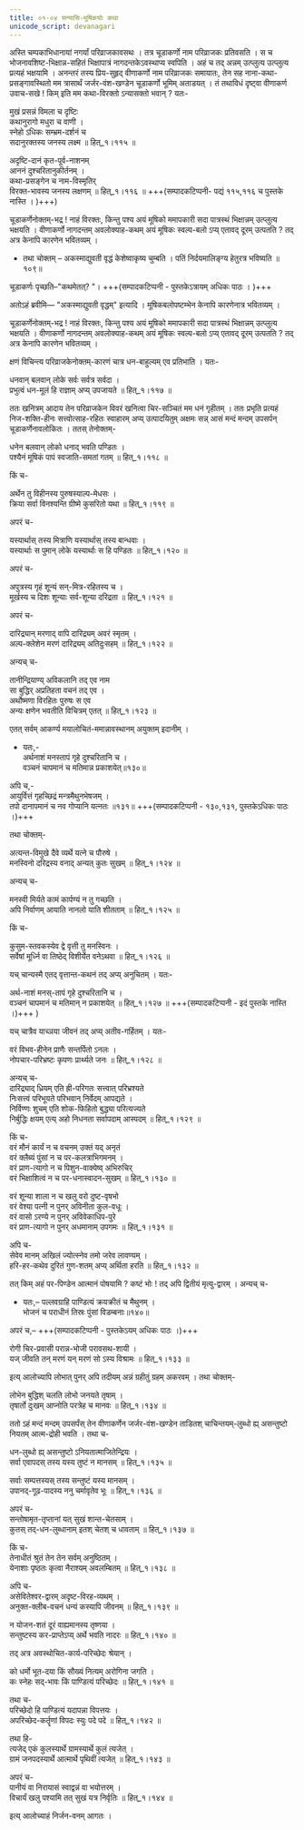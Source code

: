 ```yaml
---
title: ०१-०४ सन्यासि-मूषिकयोः कथा
unicode_script: devanagari
---
```


अस्ति चम्पकाभिधानायां नगर्यां परिव्राजकावसथः । तत्र चूडाकर्णो नाम परिव्राजकः प्रतिवसति । स च भोजनावशिष्ट-भिक्षान्न-सहितं भिक्षापात्रं नागदन्तकेऽवस्थाप्य स्वपिति । अहं च तद् अन्नम् उत्प्लुत्य उत्प्लुत्य प्रत्यहं भक्षयामि । अनन्तरं तस्य प्रिय-सुहृद् वीणाकर्णो नाम परिव्राजकः समायातः, तेन सह नाना-कथा-प्रसङ्गावस्थितो मम त्रासार्थं जर्जर-वंश-खण्डेन चूडाकर्णो भूमिम् अताडयत् । तं तथाविधं दृष्ट्वा वीणाकर्ण उवाच-सखे ! किम् इति मम कथा-विरक्तो ऽन्यासक्तो भवान् ? यतः-  

मुखं प्रसन्नं विमला च दृष्टिः  
कथानुरागो मधुरा च वाणी ।  
स्नेहो ऽधिकः सम्भ्रम-दर्शनं च  
सदानुरक्तस्य जनस्य लक्ष्म ॥ हित्_१।११५ ॥  

अदृष्टि-दानं कृत-पूर्व-नाशनम्  
आननं दुश्चरितानुकीर्तनम् ।  
कथा-प्रसङ्गेन च नाम-विस्मृतिर्  
विरक्त-भावस्य जनस्य लक्षणम् ॥ हित्_१।११६ ॥   +++(सम्पादकटिप्पनी- पद्यं ११५,११६ च पुस्तके नास्ति । )+++)  

चूडाकर्णेनोक्तम्-भद्र ! नाहं विरक्तः, किन्तु पश्य अयं मूषिको ममापकारी सदा पात्रस्थं भिक्षान्नम् उत्प्लुत्य भक्षयति । वीणाकर्णो नागदन्तम् अवलोक्याह-कथम् अयं मूषिकः स्वल्प-बलो ऽप्य् एतावद् दूरम् उत्पतति ? तद् अत्र केनापि कारणेन भवितव्यम् ।  

  - तथा चोक्तम् –
  अकस्माद्युवती वृद्धं केशेष्वाकृष्य चुम्बति ।
  पतिं निर्दयमालिङ्ग्य हेतुरत्र भविष्यति ॥१०९॥

  चूडाकर्णः पृच्छति–"कथमेतत्? "। +++(सम्पादकटिप्पनी -  पुस्तकेऽत्रायम्  अधिकः पाठः । )+++


<div class="js_include" url="../../upakathAH/01-04a_vRuddhavaNika_kathA/"  newLevelForH1="3" includeTitle="true"> </div>  

अतोऽहं ब्रवीमि— "अकस्माद्युवती वृद्धम्" इत्यादि । मूषिकबलोपष्टम्भेन केनापि कारणेनात्र भवितव्यम् ।  

चूडाकर्णेनोक्तम्-भद्र ! नाहं विरक्तः, किन्तु पश्य अयं मूषिको ममापकारी सदा पात्रस्थं भिक्षान्नम् उत्प्लुत्य भक्षयति । वीणाकर्णो नागदन्तम् अवलोक्याह-कथम् अयं मूषिकः स्वल्प-बलो ऽप्य् एतावद् दूरम् उत्पतति ? तद् अत्र केनापि कारणेन भवितव्यम् ।  

क्षणं विचिन्त्य परिव्राजकेनोक्तम्-कारणं चात्र धन-बाहुल्यम् एव प्रतिभाति । यतः-  

धनवान् बलवान् लोके सर्वः सर्वत्र सर्वदा ।  
प्रभुत्वं धन-मूलं हि राज्ञाम् अप्य् उपजायते ॥ हित्_१।११७ ॥  

ततः खनित्रम् आदाय तेन परिव्राजकेन विवरं खनित्वा चिर-सञ्चितं मम धनं गृहीतम् । ततः प्रभृति प्रत्यहं निज-शक्ति-हीनः सत्त्वोत्साह-रहितः स्वाहारम् अप्य् उत्पादयितुम् अक्षमः सन्न् आसं मन्दं मन्दम् उपसर्पन् चूडाकर्णेनावलोकितः । ततस् तेनोक्तम्-  

धनेन बलवान् लोको धनाद् भवति पण्डितः ।  
पश्यैनं मूषिकं पापं स्वजाति-समतां गतम् ॥ हित्_१।११८ ॥  

किं च-  

अर्थेन तु विहीनस्य पुरुषस्याल्प-मेधसः ।  
क्रिया सर्वा विनश्यन्ति ग्रीष्मे कुसरितो यथा ॥ हित्_१।११९ ॥  

अपरं च-  

यस्यार्थास् तस्य मित्राणि यस्यार्थास् तस्य बान्धवाः ।  
यस्यार्थाः स पुमान् लोके यस्यार्थाः स हि पण्डितः ॥ हित्_१।१२० ॥  

अपरं च-  

अपुत्रस्य गृहं शून्यं सन्-मित्र-रहितस्य च ।  
मूर्खस्य च दिशः शून्याः सर्व-शून्या दरिद्रता ॥ हित्_१।१२१ ॥  

अपरं च-  

दारिद्र्यान् मरणाद् वापि दारिद्र्यम् अवरं स्मृतम् ।  
अल्प-क्लेशेन मरणं दारिद्र्यम् अतिदुःसहम् ॥ हित्_१।१२२ ॥  

अन्यच् च-  

तानीन्द्रियाण्य् अविकलानि तद् एव नाम  
सा बुद्धिर् अप्रतिहता वचनं तद् एव ।  
अर्थोष्मणा विरहितः पुरुषः स एव  
अन्यः क्षणेन भवतीति विचित्रम् एतत् ॥ हित्_१।१२३ ॥  

एतत् सर्वम् आकर्ण्य मयालोचितं-ममान्नावस्थानम् अयुक्तम् इदानीम् ।   

  - यतः,-  
  अर्थनाशं मनस्तापं गृहे दुश्चरितानि च ।  
  वञ्चनं चापमानं च मतिमान्न प्रकाशयेत्॥१३०॥

  अपि च,-  
  आयुर्वित्तं गृहच्छिद्रं मन्त्रमैथुनभेषजम् ।  
  तपो दानापमानं च नव गोप्यानि यत्नतः ॥१३१॥ +++(सम्पादकटिप्पनी - १३०,१३१,  पुस्तकेऽधिकः पाठः ।)+++


तथा चोक्तम्-  

अत्यन्त-विमुखे दैवे व्यर्थे यत्ने च पौरुषे ।  
मनस्विनो दरिद्रस्य वनाद् अन्यत् कुतः सुखम् ॥ हित्_१।१२४ ॥  

अन्यच् च-  

मनस्वी मिर्यते कामं कार्पण्यं न तु गच्छति ।  
अपि निर्वाणम् आयाति नानलो याति शीतताम् ॥ हित्_१।१२५ ॥  

किं च-  

कुसुम-स्तवकस्येव द्वे वृत्ती तु मनस्विनः ।  
सर्वेषां मूर्ध्नि वा तिष्ठेद् विशीर्येत वनेऽथवा ॥ हित्_१।१२६ ॥  

यच् चान्यस्मै एतद् वृत्तान्त-कथनं तद् अप्य् अनुचितम् । यतः-  

अर्थ-नाशं मनस्-तापं गृहे दुश्चरितानि च ।  
वञ्चनं चापमानं च मतिमान् न प्रकाशयेत् ॥ हित्_१।१२७ ॥ +++(सम्पादकटिप्पनी - इदं पुस्तके नास्ति ।)+++ )  

यच् चात्रैव याच्ञया जीवनं तद् अप्य् अतीव-गर्हितम् । यतः-  

वरं विभव-हीनेन प्राणैः सन्तर्पितो ऽनलः ।  
नोपचार-परिभ्रष्टः कृपणः प्रार्थ्यते जनः ॥ हित्_१।१२८ ॥  

अन्यच् च-  
दारिद्र्याद् ध्रियम् एति ह्री-परिगतः सत्त्वात् परिभ्रश्यते  
निःसत्त्वं परिभूयते परिभवान् निर्वेदम् आपद्यते ।  
निर्विण्णः शुचम् एति शोक-फिहितो बुद्ध्या परित्यज्यते  
निर्बुद्धिः क्षयम् एत्य् अहो निधनता सर्वापदाम् आस्पदम् ॥ हित्_१।१२९ ॥  

किं च-  
वरं मौनं कार्यं न च वचनम् उक्तं यद् अनृतं  
वरं क्लैब्यं पुंसां न च पर-कलत्राभिगमनम् ।  
वरं प्राण-त्यागो न च पिशुन-वाक्येष्व् अभिरुचिर्  
वरं भिक्षाशित्वं न च पर-धनास्वादन-सुखम् ॥ हित्_१।१३० ॥  

वरं शून्या शाला न च खलु वरो दुष्ट-वृषभो  
वरं वेश्या पत्नी न पुनर् अविनीता कुल-वधूः ।  
वरं वासो ऽरण्ये न पुनर् अविवेकाधिप-पुरे  
वरं प्राण-त्यागो न पुनर् अधमानाम् उपगमः ॥ हित्_१।१३१ ॥  

अपि च-  
सेवेव मानम् अखिलं ज्योत्स्नेव तमो जरेव लावण्यम् ।  
हरि-हर-कथेव दुरितं गुण-शतम् अप्य् अर्थिता हरति ॥ हित्_१।१३२ ॥  

तत् किम् अहं पर-पिण्डेन आत्मानं पोषयामि ? कष्टं भोः ! तद् अपि द्वितीयं मृत्यु-द्वारम् । अन्यच् च-  

  - यतः,–
  पल्लवग्राहि पाण्डित्यं क्रयक्रीतं च मैथुनम् ।  
  भोजनं च पराधीनं तिस्रः पुंसां विडम्बनाः॥१४०॥

अपरं च,– +++(सम्पादकटिप्पनी - पुस्तकेऽयम् अधिकः पाठः ।)+++  

रोगी चिर-प्रवासी परान्न-भोजी परावसथ-शायी ।  
यज् जीवति तन् मरणं यन् मरणं सो ऽस्य विश्रामः ॥ हित्_१।१३३ ॥  

इत्य् आलोच्यापि लोभात् पुनर् अपि तदीयम् अन्नं ग्रहीतुं ग्रहम् अकरवम् । तथा चोक्तम्-  

लोभेन बुद्धिश् चलति लोभो जनयते तृषाम् ।  
तृषार्तो दुःखम् आप्नोति परत्रेह च मानवः ॥ हित्_१।१३४ ॥  

ततो ऽहं मन्दं मन्दम् उपसर्पंस् तेन वीणाकर्णेन जर्जर-वंश-खण्डेन ताडितश् चाचिन्तयम्-लुब्धो ह्य् असन्तुष्टो नियतम् आत्म-द्रोही भवति । तथा च-  

धन-लुब्धो ह्य् असन्तुष्टो ऽनियतात्माजितेन्द्रियः ।  
सर्वा एवापदस् तस्य यस्य तुष्टं न मानसम् ॥ हित्_१।१३५ ॥  

सर्वाः सम्पत्तस्यस् तस्य सन्तुष्टं यस्य मानसम् ।  
उपानद्-गूढ-पादस्य ननु चर्मावृतेव भूः ॥ हित्_१।१३६ ॥  

अपरं च-  
सन्तोषामृत-तृप्तानां यत् सुखं शान्त-चेतसाम् ।  
कुतस् तद्-धन-लुब्धानाम् इतश् चेतश् च धावताम् ॥ हित्_१।१३७ ॥  

किं च-  
तेनाधीतं श्रुतं तेन तेन सर्वम् अनुष्ठितम् ।  
येनाशाः पृष्ठतः कृत्वा नैराश्यम् अवलम्बितम् ॥ हित्_१।१३८ ॥  

अपि च-  
असेवितेश्वर-द्वारम् अदृष्ट-विरह-व्यथम् ।  
अनुक्त-क्लीब-वचनं धन्यं कस्यापि जीवनम् ॥ हित्_१।१३९ ॥  

न योजन-शतं दूरं वाह्यमानस्य तृष्णया ।  
सन्तुष्टस्य कर-प्राप्तेऽप्य् अर्थे भवति नादरः ॥ हित्_१।१४० ॥  

तद् अत्र अवस्थोचित-कार्य-परिच्छेदः श्रेयान् ।  

को धर्मो भूत-दया किं सौख्यं नित्यम् अरोगिना जगति ।  
कः स्नेहः सद्-भावः किं पाण्डित्यं परिच्छेदः ॥ हित्_१।१४१ ॥  

तथा च-  
परिच्छेदो हि पाण्डित्यं यदापन्ना विपत्तयः ।  
अपरिच्छेद-कर्तॄणां विपदः स्युः पदे पदे ॥ हित्_१।१४२ ॥   

तथा हि-  
त्यजेद् एकं कुलस्यार्थे ग्रामस्यार्थे कुलं त्यजेत् ।  
ग्रामं जनपदस्यार्थे आत्मार्थे पृथिवीं त्यजेत् ॥ हित्_१।१४३ ॥  

अपरं च-  
पानीयं वा निरायासं स्वाद्वन्नं वा भयोत्तरम् ।  
विचार्यं खलु पश्यामि तत् सुखं यत्र निर्वृतिः ॥ हित्_१।१४४ ॥  

इत्य् आलोच्याहं निर्जन-वनम् आगतः ।    

